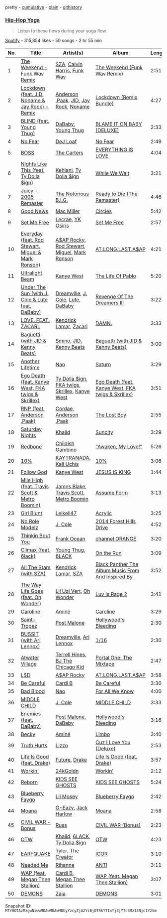 pretty - [cumulative](/playlists/cumulative/37i9dQZF1DX4FJyIpen2Yf.md) - [plain](/playlists/plain/37i9dQZF1DX4FJyIpen2Yf) - [githistory](https://github.githistory.xyz/mackorone/spotify-playlist-archive/blob/main/playlists/plain/37i9dQZF1DX4FJyIpen2Yf)

### [Hip\-Hop Yoga](https://open.spotify.com/playlist/37i9dQZF1DX4FJyIpen2Yf)

> Listen to these flows during your yoga flow.

[Spotify](https://open.spotify.com/user/spotify) - 315,854 likes - 50 songs - 2 hr 55 min

| No. | Title | Artist(s) | Album | Length |
|---|---|---|---|---|
| 1 | [The Weekend \- Funk Wav Remix](https://open.spotify.com/track/0P6AWOA4LG1XOctzaVu5tt) | [SZA](https://open.spotify.com/artist/7tYKF4w9nC0nq9CsPZTHyP), [Calvin Harris](https://open.spotify.com/artist/7CajNmpbOovFoOoasH2HaY), [Funk Wav](https://open.spotify.com/artist/4A0TivfinfALCAMJqqjZIk) | [The Weekend \(Funk Wav Remix\)](https://open.spotify.com/album/5enEsi887wD3qGoMCK4jLr) | 2:51 |
| 2 | [Lockdown \(feat\. JID, Noname & Jay Rock\) \- Remix](https://open.spotify.com/track/7HtNRW16rKIWHaHIoRWUbw) | [Anderson .Paak](https://open.spotify.com/artist/3jK9MiCrA42lLAdMGUZpwa), [JID](https://open.spotify.com/artist/6U3ybJ9UHNKEdsH7ktGBZ7), [Jay Rock](https://open.spotify.com/artist/28ExwzUQsvgJooOI0X1mr3), [Noname](https://open.spotify.com/artist/1EpyA68dKpjf7jXmQL88Hy) | [Lockdown \(Remix Bundle\)](https://open.spotify.com/album/419e6SC1wsLlE568jwy8Uk) | 4:27 |
| 3 | [BLIND \(feat\. Young Thug\)](https://open.spotify.com/track/2T5NBwKRySiCR78vVk08vr) | [DaBaby](https://open.spotify.com/artist/4r63FhuTkUYltbVAg5TQnk), [Young Thug](https://open.spotify.com/artist/50co4Is1HCEo8bhOyUWKpn) | [BLAME IT ON BABY \(DELUXE\)](https://open.spotify.com/album/6SL49HqoUwu2hhfukBAK3Q) | 2:33 |
| 4 | [No Fear](https://open.spotify.com/track/2H881m3JRA8lpuuwaQL6zy) | [DeJ Loaf](https://open.spotify.com/artist/7kFfY4UjNdNyaeUgLIEbIF) | [No Fear](https://open.spotify.com/album/35uDNZkjmhAEnV3sz9A7jI) | 2:49 |
| 5 | [BOSS](https://open.spotify.com/track/4F8V44j8cbjHnXjfW2HruU) | [The Carters](https://open.spotify.com/artist/4fpTMHe34LC5t3h5ztK8qu) | [EVERYTHING IS LOVE](https://open.spotify.com/album/3hCiP4V5Mu3Y0Z8lb70iDp) | 4:04 |
| 6 | [Nights Like This \(feat\. Ty Dolla $ign\)](https://open.spotify.com/track/6ZRuF2n1CQxyxxAAWsKJOy) | [Kehlani](https://open.spotify.com/artist/0cGUm45nv7Z6M6qdXYQGTX), [Ty Dolla $ign](https://open.spotify.com/artist/7c0XG5cIJTrrAgEC3ULPiq) | [While We Wait](https://open.spotify.com/album/73ZvpuYhKDr2FW4vlPsTpW) | 3:21 |
| 7 | [Juicy \- 2005 Remaster](https://open.spotify.com/track/355RUwXtdecClzxv1zU98n) | [The Notorious B.I.G.](https://open.spotify.com/artist/5me0Irg2ANcsgc93uaYrpb) | [Ready to Die \(The Remaster\)](https://open.spotify.com/album/2yiX02xQ3Qo2fDXbfEQeS3) | 4:46 |
| 8 | [Good News](https://open.spotify.com/track/1DWZUa5Mzf2BwzpHtgbHPY) | [Mac Miller](https://open.spotify.com/artist/4LLpKhyESsyAXpc4laK94U) | [Circles](https://open.spotify.com/album/5sY6UIQ32GqwMLAfSNEaXb) | 5:42 |
| 9 | [Set Me Free](https://open.spotify.com/track/2FORPQIrhiSwHLZdv4MtZj) | [Lecrae](https://open.spotify.com/artist/1CFCsEqKrCyvAFKOATQHiW), [YK Osiris](https://open.spotify.com/artist/7meyrw7Or5DwteYxDJrkCM) | [Set Me Free](https://open.spotify.com/album/3JyZ28tzS7s5E4IemvrAQw) | 2:57 |
| 10 | [Everyday \(feat\. Rod Stewart, Miguel & Mark Ronson\)](https://open.spotify.com/track/3LsKaCwIuiWcPxTOSZApmE) | [A$AP Rocky](https://open.spotify.com/artist/13ubrt8QOOCPljQ2FL1Kca), [Rod Stewart](https://open.spotify.com/artist/2y8Jo9CKhJvtfeKOsYzRdT), [Miguel](https://open.spotify.com/artist/360IAlyVv4PCEVjgyMZrxK), [Mark Ronson](https://open.spotify.com/artist/3hv9jJF3adDNsBSIQDqcjp) | [AT.LONG.LAST.A$AP](https://open.spotify.com/album/6MGLjgaBfHSsWl1A06mW4j) | 4:21 |
| 11 | [Ultralight Beam](https://open.spotify.com/track/1eQBEelI2NCy7AUTerX0KS) | [Kanye West](https://open.spotify.com/artist/5K4W6rqBFWDnAN6FQUkS6x) | [The Life Of Pablo](https://open.spotify.com/album/7gsWAHLeT0w7es6FofOXk1) | 5:20 |
| 12 | [Under The Sun \(with J\. Cole & Lute feat\. DaBaby\)](https://open.spotify.com/track/6MF4tRr5lU8qok8IKaFOBE) | [Dreamville](https://open.spotify.com/artist/1iNqsUDUraNWrj00bqssQG), [J\. Cole](https://open.spotify.com/artist/6l3HvQ5sa6mXTsMTB19rO5), [Lute](https://open.spotify.com/artist/75WcpJKWXBV3o3cfluWapK), [DaBaby](https://open.spotify.com/artist/4r63FhuTkUYltbVAg5TQnk) | [Revenge Of The Dreamers III](https://open.spotify.com/album/2n3quCZ0anEa46j2IveacI) | 3:22 |
| 13 | [LOVE\. FEAT\. ZACARI.](https://open.spotify.com/track/5CRHxhQOzuj5iPASXodlmm) | [Kendrick Lamar](https://open.spotify.com/artist/2YZyLoL8N0Wb9xBt1NhZWg), [Zacari](https://open.spotify.com/artist/3qBKjEOanahMxlRojwCzhI) | [DAMN.](https://open.spotify.com/album/0bLXUfNT34mna9aXq8ex68) | 3:33 |
| 14 | [Baguetti \(with JID & Kenny Beats\)](https://open.spotify.com/track/3DcL8FXLA9iKwqnyj9POLt) | [Smino](https://open.spotify.com/artist/1ybINI1qPiFbwDXamRtwxD), [JID](https://open.spotify.com/artist/6U3ybJ9UHNKEdsH7ktGBZ7), [Kenny Beats](https://open.spotify.com/artist/1rHOtdmGNr5vcYNw5v7QGC) | [Baguetti \(with JID & Kenny Beats\)](https://open.spotify.com/album/692sDiMDjKQpNM67yO8HLn) | 3:00 |
| 15 | [Another Lifetime](https://open.spotify.com/track/48WTGGIeSFD5ZMF51Rm4Y9) | [Nao](https://open.spotify.com/artist/7aFTOGFDEqDtJUCziLVsVC) | [Saturn](https://open.spotify.com/album/5rojZ5uUIKKkfNsFT92Vld) | 3:29 |
| 16 | [Ego Death \(feat\. Kanye West, FKA twigs & Skrillex\)](https://open.spotify.com/track/4JB0EAT4BkLShTyTt50FmO) | [Ty Dolla $ign](https://open.spotify.com/artist/7c0XG5cIJTrrAgEC3ULPiq), [FKA twigs](https://open.spotify.com/artist/6nB0iY1cjSY1KyhYyuIIKH), [Skrillex](https://open.spotify.com/artist/5he5w2lnU9x7JFhnwcekXX), [Kanye West](https://open.spotify.com/artist/5K4W6rqBFWDnAN6FQUkS6x) | [Ego Death \(feat\. Kanye West, FKA twigs & Skrillex\)](https://open.spotify.com/album/6FPhDUfQUECZVD8vnobxjM) | 3:51 |
| 17 | [RNP \(feat\. Anderson .Paak\)](https://open.spotify.com/track/5lw8Mgb4LyhriPIC86gV6e) | [Cordae](https://open.spotify.com/artist/0huGjMyP507tBCARyzSkrv), [Anderson .Paak](https://open.spotify.com/artist/3jK9MiCrA42lLAdMGUZpwa) | [The Lost Boy](https://open.spotify.com/album/6Pb7PMZtW0fuEM1lCGvCDu) | 2:55 |
| 18 | [Saturday Nights](https://open.spotify.com/track/7vGGAJBkHKxKtOnGjQduDV) | [Khalid](https://open.spotify.com/artist/6LuN9FCkKOj5PcnpouEgny) | [Suncity](https://open.spotify.com/album/4UNwL1B7JoymNUiTFJa52B) | 3:29 |
| 19 | [Redbone](https://open.spotify.com/track/0wXuerDYiBnERgIpbb3JBR) | [Childish Gambino](https://open.spotify.com/artist/73sIBHcqh3Z3NyqHKZ7FOL) | ["Awaken, My Love!"](https://open.spotify.com/album/4Carzsnpd6yvuHZ49I0oz8) | 5:26 |
| 20 | [10%](https://open.spotify.com/track/6Ti0coAmnSsv3Wx09RhoY6) | [KAYTRANADA](https://open.spotify.com/artist/6qgnBH6iDM91ipVXv28OMu), [Kali Uchis](https://open.spotify.com/artist/1U1el3k54VvEUzo3ybLPlM) | [10%](https://open.spotify.com/album/4dSOyv1vA8Zp7Ti4vUl9iV) | 3:06 |
| 21 | [Follow God](https://open.spotify.com/track/2QpGZOhTCHHiKmpSO9FW4h) | [Kanye West](https://open.spotify.com/artist/5K4W6rqBFWDnAN6FQUkS6x) | [JESUS IS KING](https://open.spotify.com/album/0FgZKfoU2Br5sHOfvZKTI9) | 1:44 |
| 22 | [Mile High \(feat\. Travis Scott & Metro Boomin\)](https://open.spotify.com/track/4cQrSREMqBSvJ8ZzBZjVb8) | [James Blake](https://open.spotify.com/artist/53KwLdlmrlCelAZMaLVZqU), [Travis Scott](https://open.spotify.com/artist/0Y5tJX1MQlPlqiwlOH1tJY), [Metro Boomin](https://open.spotify.com/artist/0iEtIxbK0KxaSlF7G42ZOp) | [Assume Form](https://open.spotify.com/album/23dKNZpiadggKHrQgHLi3L) | 3:13 |
| 23 | [Girl Blunt](https://open.spotify.com/track/1lAGdqI4Wwa8G0XTP6VqHl) | [Leikeli47](https://open.spotify.com/artist/0DtXHIvJ8NWBg5pGvsgWnR) | [Acrylic](https://open.spotify.com/album/69GP3by8YMB8yz0pG03DWl) | 3:25 |
| 24 | [No Role Modelz](https://open.spotify.com/track/62vpWI1CHwFy7tMIcSStl8) | [J\. Cole](https://open.spotify.com/artist/6l3HvQ5sa6mXTsMTB19rO5) | [2014 Forest Hills Drive](https://open.spotify.com/album/7viNUmZZ8ztn2UB4XB3jIL) | 4:52 |
| 25 | [Thinkin Bout You](https://open.spotify.com/track/7DfFc7a6Rwfi3YQMRbDMau) | [Frank Ocean](https://open.spotify.com/artist/2h93pZq0e7k5yf4dywlkpM) | [channel ORANGE](https://open.spotify.com/album/392p3shh2jkxUxY2VHvlH8) | 3:20 |
| 26 | [Climax \(feat\. 6lack\)](https://open.spotify.com/track/4N9QsmvQJcGwJHAmDmBttU) | [Young Thug](https://open.spotify.com/artist/50co4Is1HCEo8bhOyUWKpn), [6LACK](https://open.spotify.com/artist/4IVAbR2w4JJNJDDRFP3E83) | [On the Run](https://open.spotify.com/album/6VCDStheOuhrQaoYbHP2iO) | 3:09 |
| 27 | [All The Stars \(with SZA\)](https://open.spotify.com/track/3GCdLUSnKSMJhs4Tj6CV3s) | [Kendrick Lamar](https://open.spotify.com/artist/2YZyLoL8N0Wb9xBt1NhZWg), [SZA](https://open.spotify.com/artist/7tYKF4w9nC0nq9CsPZTHyP) | [Black Panther The Album Music From And Inspired By](https://open.spotify.com/album/3pLdWdkj83EYfDN6H2N8MR) | 3:52 |
| 28 | [The Way Life Goes \(feat\. Oh Wonder\)](https://open.spotify.com/track/2eAZfqOm4EnOF9VvN50Tyc) | [Lil Uzi Vert](https://open.spotify.com/artist/4O15NlyKLIASxsJ0PrXPfz), [Oh Wonder](https://open.spotify.com/artist/5cIc3SBFuBLVxJz58W2tU9) | [Luv Is Rage 2](https://open.spotify.com/album/733e1ZfktLSwj96X5rsMeE) | 3:41 |
| 29 | [Caroline](https://open.spotify.com/track/34dVqrAW35mn6dpgfzntOS) | [Aminé](https://open.spotify.com/artist/3Gm5F95VdRxW3mqCn8RPBJ) | [Caroline](https://open.spotify.com/album/7abFHHN9O8plGZIqlO2R8y) | 3:29 |
| 30 | [Saint\-Tropez](https://open.spotify.com/track/05mDaV9Vb3wrzjF6OPZnhq) | [Post Malone](https://open.spotify.com/artist/246dkjvS1zLTtiykXe5h60) | [Hollywood's Bleeding](https://open.spotify.com/album/4g1ZRSobMefqF6nelkgibi) | 2:30 |
| 31 | [BUSSIT \(with Ari Lennox\)](https://open.spotify.com/track/7kePNm3oqf5XqiGsrYUUZr) | [Dreamville](https://open.spotify.com/artist/1iNqsUDUraNWrj00bqssQG), [Ari Lennox](https://open.spotify.com/artist/1vaQ6v3pOFxAIrFoPrAcom) | [1/16](https://open.spotify.com/album/10CzhHVFk16I8M4tMN4t50) | 2:30 |
| 32 | [Atwater Village](https://open.spotify.com/track/7g0evUGSSQb18OmAecpowq) | [Terrell Hines](https://open.spotify.com/artist/2jhjHaG1p2SMn6cDyhwhjQ), [BJ The Chicago Kid](https://open.spotify.com/artist/07d5etnpjriczFBB8pxmRe) | [Portal One: The Mixtape](https://open.spotify.com/album/0pH6uRKViniNJSeh8VWlGD) | 2:47 |
| 33 | [L$D](https://open.spotify.com/track/4S7YHmlWwfwArgd8LfSPud) | [A$AP Rocky](https://open.spotify.com/artist/13ubrt8QOOCPljQ2FL1Kca) | [AT.LONG.LAST.A$AP](https://open.spotify.com/album/3arNdjotCvtiiLFfjKngMc) | 3:58 |
| 34 | [Be Careful](https://open.spotify.com/track/6J3YPOejivwLSjM2dru5Ad) | [Cardi B](https://open.spotify.com/artist/4kYSro6naA4h99UJvo89HB) | [Be Careful](https://open.spotify.com/album/29PjmuuEZ2YCqkCoIjAoEt) | 3:30 |
| 35 | [Bad Blood](https://open.spotify.com/track/4Iam3vZMJCMltFkK9mNruw) | [Nao](https://open.spotify.com/artist/7aFTOGFDEqDtJUCziLVsVC) | [For All We Know](https://open.spotify.com/album/2BmceJHiy9RTyvaB1IU0P6) | 4:00 |
| 36 | [MIDDLE CHILD](https://open.spotify.com/track/2JvzF1RMd7lE3KmFlsyZD8) | [J\. Cole](https://open.spotify.com/artist/6l3HvQ5sa6mXTsMTB19rO5) | [MIDDLE CHILD](https://open.spotify.com/album/3XzSOIE6zGLliuqsVGLmUc) | 3:33 |
| 37 | [Enemies \(feat\. DaBaby\)](https://open.spotify.com/track/0Xek5rqai2jcOWCYWJfVCF) | [Post Malone](https://open.spotify.com/artist/246dkjvS1zLTtiykXe5h60), [DaBaby](https://open.spotify.com/artist/4r63FhuTkUYltbVAg5TQnk) | [Hollywood's Bleeding](https://open.spotify.com/album/4g1ZRSobMefqF6nelkgibi) | 3:16 |
| 38 | [Becky](https://open.spotify.com/track/4PDfwhqOmkkocOHg4Rh4Mq) | [Aminé](https://open.spotify.com/artist/3Gm5F95VdRxW3mqCn8RPBJ) | [Limbo](https://open.spotify.com/album/6a8GwYiEMrXgMvZBvuBXrt) | 3:40 |
| 39 | [Truth Hurts](https://open.spotify.com/track/5qmq61DAAOUaW8AUo8xKhh) | [Lizzo](https://open.spotify.com/artist/56oDRnqbIiwx4mymNEv7dS) | [Cuz I Love You \(Deluxe\)](https://open.spotify.com/album/74gSdSHe71q7urGWMMn3qB) | 2:53 |
| 40 | [Life Is Good \(feat\. Drake\)](https://open.spotify.com/track/5yY9lUy8nbvjM1Uyo1Uqoc) | [Future](https://open.spotify.com/artist/1RyvyyTE3xzB2ZywiAwp0i), [Drake](https://open.spotify.com/artist/3TVXtAsR1Inumwj472S9r4) | [Life Is Good \(feat\. Drake\)](https://open.spotify.com/album/5uCEoLCj3ZZZ1EtzQdQWVl) | 3:57 |
| 41 | [Workin'](https://open.spotify.com/track/690Iqu1m1EoSrAsot3jams) | [24kGoldn](https://open.spotify.com/artist/6fWVd57NKTalqvmjRd2t8Z) | [Workin'](https://open.spotify.com/album/6Eig2QGa6XOuKbECkmlqsn) | 2:12 |
| 42 | [Reborn](https://open.spotify.com/track/4RVbK6cV0VqWdpCDcx3hiT) | [KIDS SEE GHOSTS](https://open.spotify.com/artist/2hPgGN4uhvXAxiXQBIXOmE) | [KIDS SEE GHOSTS](https://open.spotify.com/album/6pwuKxMUkNg673KETsXPUV) | 5:24 |
| 43 | [Blueberry Faygo](https://open.spotify.com/track/6wJYhPfqk3KGhHRG76WzOh) | [Lil Mosey](https://open.spotify.com/artist/5zctI4wO9XSKS8XwcnqEHk) | [Blueberry Faygo](https://open.spotify.com/album/6rBennOYWR1OZQnsU39PKL) | 2:42 |
| 44 | [Moana](https://open.spotify.com/track/7ANlBL6oL7J9gs03prsv7J) | [G\-Eazy](https://open.spotify.com/artist/02kJSzxNuaWGqwubyUba0Z), [Jack Harlow](https://open.spotify.com/artist/2LIk90788K0zvyj2JJVwkJ) | [Moana](https://open.spotify.com/album/2AhHhs1iA6Uh952HzR4P7m) | 2:58 |
| 45 | [CIVIL WAR \- Bonus](https://open.spotify.com/track/5tmu5pAFHkUSl8Fo8ncyA4) | [Russ](https://open.spotify.com/artist/1z7b1Pr1rSlvWRzsW3HOrS) | [CIVIL WAR \(Bonus\)](https://open.spotify.com/album/7cm0BPEASHHElGnjyjPfwK) | 2:23 |
| 46 | [OTW](https://open.spotify.com/track/6Hgh47WXVKtXN5zGOu0hjI) | [Khalid](https://open.spotify.com/artist/6LuN9FCkKOj5PcnpouEgny), [6LACK](https://open.spotify.com/artist/4IVAbR2w4JJNJDDRFP3E83), [Ty Dolla $ign](https://open.spotify.com/artist/7c0XG5cIJTrrAgEC3ULPiq) | [OTW](https://open.spotify.com/album/0c4JocKlxYfBjZep8TJkcI) | 4:23 |
| 47 | [EARFQUAKE](https://open.spotify.com/track/5hVghJ4KaYES3BFUATCYn0) | [Tyler, The Creator](https://open.spotify.com/artist/4V8LLVI7PbaPR0K2TGSxFF) | [IGOR](https://open.spotify.com/album/5zi7WsKlIiUXv09tbGLKsE) | 3:10 |
| 48 | [Needed Me](https://open.spotify.com/track/2252EIwkFG7Jobs6bW6SVd) | [Rihanna](https://open.spotify.com/artist/5pKCCKE2ajJHZ9KAiaK11H) | [ANTI](https://open.spotify.com/album/2uN9icB3V4A5Tp7MiIvW2l) | 3:11 |
| 49 | [WAP \(feat\. Megan Thee Stallion\)](https://open.spotify.com/track/4Oun2ylbjFKMPTiaSbbCih) | [Cardi B](https://open.spotify.com/artist/4kYSro6naA4h99UJvo89HB), [Megan Thee Stallion](https://open.spotify.com/artist/181bsRPaVXVlUKXrxwZfHK) | [WAP \(feat\. Megan Thee Stallion\)](https://open.spotify.com/album/2ogiazbrNEx0kQHGl5ZBTQ) | 3:07 |
| 50 | [DEMONS](https://open.spotify.com/track/0axytamcq1Gd4qZD5xlDR9) | [Zaia](https://open.spotify.com/artist/1m0t5VYISq6TcyMo7UqLMz) | [DEMONS](https://open.spotify.com/album/1IG9vpowLigm4W9jbdeXbH) | 3:01 |

Snapshot ID: `MTY0OTAzMzgwNiwwMDAwMDAwMDUyYzcyZjA2YzBjOTRkYTIxYjZjYTc3MzI4Njc1Y2Vm`